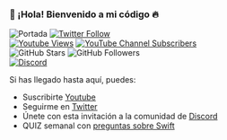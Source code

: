 ### 👋 ¡Hola! Bienvenido a mi código 🔥
![Portada](https://user-images.githubusercontent.com/74316958/163582604-74c93592-2e0d-4bae-aaf7-2482659c0999.png)
[![Twitter Follow](https://img.shields.io/twitter/follow/swiftbeta_?style=social)](https://twitter.com/swiftbeta_)
<br/>
[![Youtube Views](https://img.shields.io/youtube/channel/views/UC2MAP8k0bzwq_OAA_zQw27A?style=social)](https://twitter.com/swiftbeta)
[![YouTube Channel Subscribers](https://img.shields.io/youtube/channel/subscribers/UC2MAP8k0bzwq_OAA_zQw27A?style=social)](https://youtube.com/swiftbeta?sub_confirmation=1)
<br/>
![GitHub Stars](https://img.shields.io/github/stars/swiftbeta?style=social)
![GitHub Followers](https://img.shields.io/github/followers/swiftbeta?style=social)
<br/>
[![Discord](https://img.shields.io/discord/922567653778944031?style=social&label=Discord&logo=discord)](https://www.swiftbeta.com/discord)

Si has llegado hasta aquí, puedes:
- Suscribirte [Youtube](https://www.youtube.com/swiftbeta?sub_confirmation=1)
- Seguirme en [Twitter](https://twitter.com/swiftbeta_)
- Únete con esta invitación a la comunidad de [Discord](https://www.swiftbeta.com/discord)
- QUIZ semanal con [preguntas sobre Swift](https://swiftbeta.herokuapp.com)

<!--
**SwiftBeta/swiftbeta** is a ✨ _special_ ✨ repository because its `README.md` (this file) appears on your GitHub profile.

Here are some ideas to get you started:

- 🔭 I’m currently working on ...
- 🌱 I’m currently learning ...
- 👯 I’m looking to collaborate on ...
- 🤔 I’m looking for help with ...
- 💬 Ask me about ...
- 📫 How to reach me: ...
- 😄 Pronouns: ...
- ⚡ Fun fact: ...
-->
